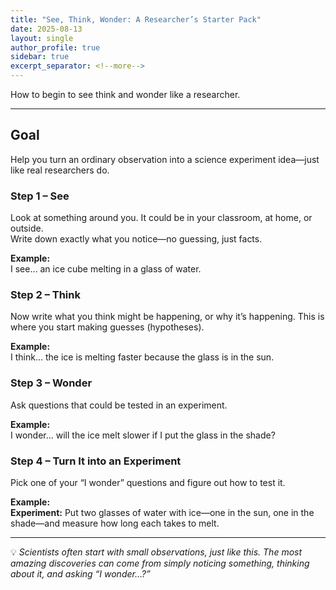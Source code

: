 ```yaml
---
title: "See, Think, Wonder: A Researcher’s Starter Pack"
date: 2025-08-13
layout: single
author_profile: true
sidebar: true
excerpt_separator: <!--more-->
---
```


How to begin to see think and wonder like a researcher.
<!--more-->
---

## Goal  
Help you turn an ordinary observation into a science experiment idea—just like real researchers do.

### Step 1 – See  
Look at something around you. It could be in your classroom, at home, or outside.  
Write down exactly what you notice—no guessing, just facts.  

**Example:**  
I see… an ice cube melting in a glass of water.

### Step 2 – Think  
Now write what you think might be happening, or why it’s happening. This is where you start making guesses (hypotheses).  

**Example:**  
I think… the ice is melting faster because the glass is in the sun.

### Step 3 – Wonder  
Ask questions that could be tested in an experiment.  

**Example:**  
I wonder… will the ice melt slower if I put the glass in the shade?

### Step 4 – Turn It into an Experiment  
Pick one of your “I wonder” questions and figure out how to test it.  

**Example:**  
**Experiment:** Put two glasses of water with ice—one in the sun, one in the shade—and measure how long each takes to melt.

---

💡 *Scientists often start with small observations, just like this. The most amazing discoveries can come from simply noticing something, thinking about it, and asking “I wonder…?”*

